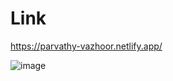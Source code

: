 # Link
https://parvathy-vazhoor.netlify.app/

![image](https://user-images.githubusercontent.com/25538870/171238308-b17d3321-065a-41b5-94db-ae1b411a87d2.png)

